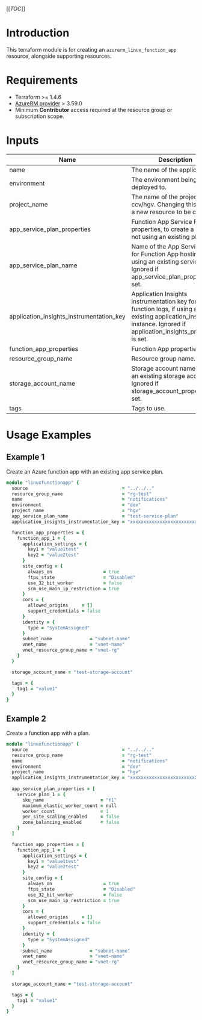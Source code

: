 [[_TOC_]]

# Introduction

This terraform module is for creating an `azurerm_linux_function_app` resource, alongside supporting resources.

# Requirements

- Terraform >= 1.4.6
- [AzureRM provider](https://www.terraform.io/docs/providers/azurerm/) > 3.59.0
- Minimum **Contributor** access required at the resource group or subscription scope.

# Inputs

| Name                                     | Description                                                                                                                                                        | Type             | Default | Required |
| ---------------------------------------- | ------------------------------------------------------------------------------------------------------------------------------------------------------------------ | ---------------- | ------- | :------: |
| name                                     | The name of the application.                                                                                                                                       | `string`         | `N/A`   |   yes    |
| environment                              | The environment being deployed to.                                                                                                                                 | `string`         | `N/A`   |   yes    |
| project_name                             | The name of the project e.g. ccv/hgv. Changing this forces a new resource to be created.                                                                           | `string`         | `N/A`   |   yes    |
| app_service_plan_properties              | Function App Service Plan properties, to create a plan if not using an existing plan.                                                                              | `map(object())`  | `{}`    |    no    |
| app_service_plan_name                    | Name of the App Service Plan for Function App hosting, if using an existing service plan. Ignored if app_service_plan_properties is set.                           | `string`         | `N/A`   |    no    |
| application_insights_instrumentation_key | Application Insights instrumentation key for function logs, if using an existing application_insights instance. Ignored if application_insights_properties is set. | `string`         | `N/A`   |    no    |
| function_app_properties                  | Function App properties.                                                                                                                                           | `list(object())` | `N/A`   |   yes    |
| resource_group_name                      | Resource group name.                                                                                                                                               | `string`         | `N/A`   |   yes    |
| storage_account_name                     | Storage account name, if using an existing storage account. Ignored if storage_account_properties is set.                                                          | `string`         | `N/A`   |    no    |
| tags                                     | Tags to use.                                                                                                                                                       | `map()`          | `N/A`   |    no    |

# Usage Examples

## Example 1

Create an Azure function app with an existing app service plan.

``` ruby
module "linuxfunctionapp" {
  source                                   = "../../.."
  resource_group_name                      = "rg-test"
  name                                     = "notifications"
  environment                              = "dev"
  project_name                             = "hgv"
  app_service_plan_name                    = "test-service-plan"
  application_insights_instrumentation_key = "xxxxxxxxxxxxxxxxxxxxxxxxxxxx"

  function_app_properties = {
    function_app_1 = {
      application_settings = {
        key1 = "value1test"
        key2 = "value2test"
      }
      site_config = {
        always_on                   = true
        ftps_state                  = "Disabled"
        use_32_bit_worker           = false
        scm_use_main_ip_restriction = true
      }
      cors = {
        allowed_origins     = []
        support_credentials = false
      }
      identity = {
        type = "SystemAssigned"
      }
      subnet_name              = "subnet-name"
      vnet_name                = "vnet-name"
      vnet_resource_group_name = "vnet-rg"
    }
  }

  storage_account_name = "test-storage-account"

  tags = {
    tag1 = "value1"
  }
}
```

## Example 2

Create a function app with a plan.

``` ruby
module "linuxfunctionapp" {
  source                                   = "../../.."
  resource_group_name                      = "rg-test"
  name                                     = "notifications"
  environment                              = "dev"
  project_name                             = "hgv"
  application_insights_instrumentation_key = "xxxxxxxxxxxxxxxxxxxxxxxxxxxx"
  
  app_service_plan_properties = [
    service_plan_1 = {
      sku_name                     = "Y1"
      maximum_elastic_worker_count = null
      worker_count                 = 1
      per_site_scaling_enabled     = false
      zone_balancing_enabled       = false
    }
  ]

  function_app_properties = [
    function_app_1 = {
      application_settings = {
        key1 = "value1test"
        key2 = "value2test"
      }
      site_config = {
        always_on                   = true
        ftps_state                  = "Disabled"
        use_32_bit_worker           = false
        scm_use_main_ip_restriction = true
      }
      cors = {
        allowed_origins     = []
        support_credentials = false
      }
      identity = {
        type = "SystemAssigned"
      }
      subnet_name              = "subnet-name"
      vnet_name                = "vnet-name"
      vnet_resource_group_name = "vnet-rg"
    }
  ]

  storage_account_name = "test-storage-account"

  tags = {
    tag1 = "value1"
  }
}
```
